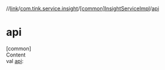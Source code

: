 //[link](../../index.md)/[com.tink.service.insight](../index.md)/[[common]InsightServiceImpl](index.md)/[api](api.md)



# api  
[common]  
Content  
val [api](api.md): <ERROR CLASS>  



